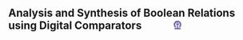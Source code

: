 ## Analysis and Synthesis of Boolean Relations using Digital Comparators &nbsp; &nbsp; &nbsp; &nbsp; &nbsp; &nbsp; <img src="images/iitkgp.png" width="3%" />